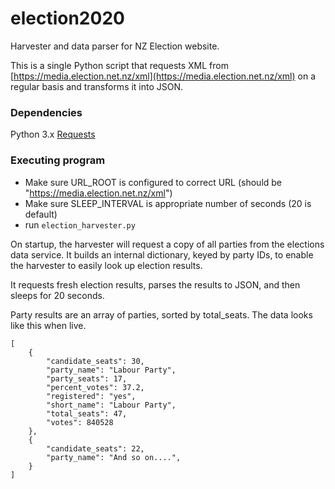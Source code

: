 # election2020

Harvester and data parser for NZ Election website.

This is a single Python script that requests XML from [https://media.election.net.nz/xml](https://media.election.net.nz/xml) on a regular basis and transforms it into JSON.

### Dependencies

Python 3.x
[Requests](https://requests.readthedocs.io/en/master/)



### Executing program

* Make sure URL_ROOT is configured to correct URL (should be "https://media.election.net.nz/xml")
* Make sure SLEEP_INTERVAL is appropriate number of seconds (20 is default)
* run `election_harvester.py`


On startup, the harvester will request a copy of all parties from the elections data service. It builds an internal dictionary, keyed by party IDs, to enable the harvester to easily look up election results.

It requests fresh election results, parses the results to JSON, and then sleeps for 20 seconds.

Party results are an array of parties, sorted by total_seats. The data looks like this when live.


```
[
    {
        "candidate_seats": 30,
        "party_name": "Labour Party",
        "party_seats": 17,
        "percent_votes": 37.2,
        "registered": "yes",
        "short_name": "Labour Party",
        "total_seats": 47,
        "votes": 840528
    },
    {
        "candidate_seats": 22,
        "party_name": "And so on....",
    }
]
```